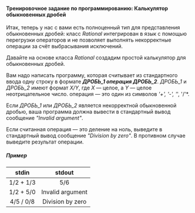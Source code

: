 #### Тренировочное задание по программированию: Калькулятор обыкновенных дробей ####

Итак, теперь у нас с вами есть полноценный тип для представления обыкновенных дробей:
класс *Rational* интегрирован в язык с помощью перегрузки операторов
и не позволяет выполнять некорректные операции за счёт выбрасывания исключений.

Давайте на основе класса *Rational* создадим простой калькулятор для обыкновенных дробей.

Вам надо написать программу, которая считывает из стандартного ввода одну строку
в формате ***ДРОБЬ_1 операция ДРОБЬ_2***.
*ДРОБЬ_1* и *ДРОБЬ_2* имеют формат *X/Y*,
где *X* — целое, а *Y* — целое неотрицательное число.
операция — это один из символов *'+', '-', '*', '/'*.

Если *ДРОБЬ_1* или *ДРОБЬ_2* является некорректной обыкновенной дробью,
ваша программа должна вывести в стандартный вывод сообщение *"Invalid argument"*.

Если считанная операция — это деление на ноль,
выведите в стандартный вывод сообщение *"Division by zero"*.
В противном случае выведите результат операции.

##### Пример #####
|             stdin              |             stdout             |
|:------------------------------:|:------------------------------:|
| 1/2 + 1/3                      | 5/6                            |
| 1/2 + 5/0                      | Invalid argument               |
| 4/5 / 0/8                      | Division by zero               |
